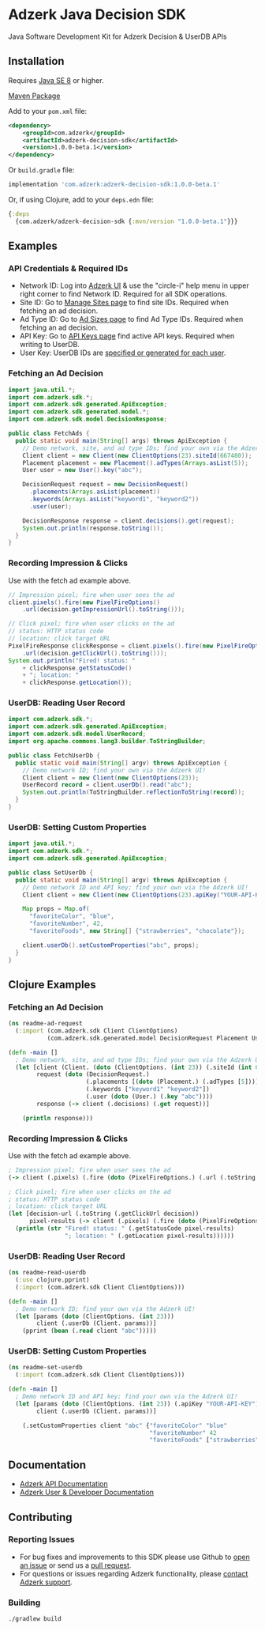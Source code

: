 # Adzerk Java Decision SDK

Java Software Development Kit for Adzerk Decision & UserDB APIs

## Installation

Requires [Java SE 8](https://en.wikipedia.org/wiki/Java_version_history) or higher.

[Maven Package](https://search.maven.org/artifact/com.adzerk/adzerk-decision-sdk)

Add to your `pom.xml` file:

```xml
<dependency>
    <groupId>com.adzerk</groupId>
    <artifactId>adzerk-decision-sdk</artifactId>
    <version>1.0.0-beta.1</version>
</dependency>
```

Or `build.gradle` file:

```gradle
implementation 'com.adzerk:adzerk-decision-sdk:1.0.0-beta.1'
```

Or, if using Clojure, add to your `deps.edn` file:

```clojure
{:deps
  {com.adzerk/adzerk-decision-sdk {:mvn/version "1.0.0-beta.1"}}}
```

## Examples

### API Credentials & Required IDs

- Network ID: Log into [Adzerk UI](https://app.adzerk.com/) & use the "circle-i" help menu in upper right corner to find Network ID. Required for all SDK operations.
- Site ID: Go to [Manage Sites page](https://app.adzerk.com/#!/sites/) to find site IDs. Required when fetching an ad decision.
- Ad Type ID: Go to [Ad Sizes page](https://app.adzerk.com/#!/ad-sizes/) to find Ad Type IDs. Required when fetching an ad decision.
- API Key: Go to [API Keys page](https://app.adzerk.com/#!/api-keys/) find active API keys. Required when writing to UserDB.
- User Key: UserDB IDs are [specified or generated for each user](https://dev.adzerk.com/reference/userdb#passing-the-userkey).

### Fetching an Ad Decision

```java
import java.util.*;
import com.adzerk.sdk.*;
import com.adzerk.sdk.generated.ApiException;
import com.adzerk.sdk.generated.model.*;
import com.adzerk.sdk.model.DecisionResponse;

public class FetchAds {
  public static void main(String[] args) throws ApiException {
    // Demo network, site, and ad type IDs; find your own via the Adzerk UI!
    Client client = new Client(new ClientOptions(23).siteId(667480));
    Placement placement = new Placement().adTypes(Arrays.asList(5));
    User user = new User().key("abc");

    DecisionRequest request = new DecisionRequest()
      .placements(Arrays.asList(placement))
      .keywords(Arrays.asList("keyword1", "keyword2"))
      .user(user);

    DecisionResponse response = client.decisions().get(request);
    System.out.println(response.toString());
  }  
}
```

### Recording Impression & Clicks

Use with the fetch ad example above.

```java
// Impression pixel; fire when user sees the ad
client.pixels().fire(new PixelFireOptions()
    .url(decision.getImpressionUrl().toString()));

// Click pixel; fire when user clicks on the ad
// status: HTTP status code
// location: click target URL
PixelFireResponse clickResponse = client.pixels().fire(new PixelFireOptions()
    .url(decision.getClickUrl().toString()));
System.out.println("Fired! status: "
    + clickResponse.getStatusCode()
    + "; location: "
    + clickResponse.getLocation());
```

### UserDB: Reading User Record

```java
import com.adzerk.sdk.*;
import com.adzerk.sdk.generated.ApiException;
import com.adzerk.sdk.model.UserRecord;
import org.apache.commons.lang3.builder.ToStringBuilder;

public class FetchUserDb {
  public static void main(String[] argv) throws ApiException {
    // Demo network ID; find your own via the Adzerk UI!    
    Client client = new Client(new ClientOptions(23));
    UserRecord record = client.userDb().read("abc");
    System.out.println(ToStringBuilder.reflectionToString(record));
  }  
}
```

### UserDB: Setting Custom Properties

```java
import java.util.*;
import com.adzerk.sdk.*;
import com.adzerk.sdk.generated.ApiException;

public class SetUserDb {
  public static void main(String[] argv) throws ApiException {
    // Demo network ID and API key; find your own via the Adzerk UI!
    Client client = new Client(new ClientOptions(23).apiKey("YOUR-API-KEY"));

    Map props = Map.of(
      "favoriteColor", "blue",
      "favoriteNumber", 42,
      "favoriteFoods", new String[] {"strawberries", "chocolate"});

    client.userDb().setCustomProperties("abc", props);
  }
}
```

<!-- ### Logging Example

TBD: ....... -->

## Clojure Examples

### Fetching an Ad Decision

```clojure
(ns readme-ad-request
  (:import (com.adzerk.sdk Client ClientOptions)
           (com.adzerk.sdk.generated.model DecisionRequest Placement User)))

(defn -main []
  ; Demo network, site, and ad type IDs; find your own via the Adzerk UI!
  (let [client (Client. (doto (ClientOptions. (int 23)) (.siteId (int 667480))))
        request (doto (DecisionRequest.)
                      (.placements [(doto (Placement.) (.adTypes [5]))])
                      (.keywords ["keyword1" "keyword2"])
                      (.user (doto (User.) (.key "abc"))))
        response (-> client (.decisions) (.get request))]

    (println response)))
```

### Recording Impression & Clicks

Use with the fetch ad example above.

```clojure
; Impression pixel; fire when user sees the ad
(-> client (.pixels) (.fire (doto (PixelFireOptions.) (.url (.toString (.getImpressionUrl decision))))))

; Click pixel; fire when user clicks on the ad
; status: HTTP status code
; location: click target URL
(let [decision-url (.toString (.getClickUrl decision))
      pixel-results (-> client (.pixels) (.fire (doto (PixelFireOptions.) (.url decision-url))))]
  (println (str "Fired! status: " (.getStatusCode pixel-results)
                "; location: " (.getLocation pixel-results))))))
```

### UserDB: Reading User Record

```clojure
(ns readme-read-userdb
  (:use clojure.pprint)
  (:import (com.adzerk.sdk Client ClientOptions)))

(defn -main []
  ; Demo network ID; find your own via the Adzerk UI!
  (let [params (doto (ClientOptions. (int 23)))
        client (.userDb (Client. params))]
    (pprint (bean (.read client "abc")))))
```

### UserDB: Setting Custom Properties

```clojure
(ns readme-set-userdb
  (:import (com.adzerk.sdk Client ClientOptions)))

(defn -main []
  ; Demo network ID and API key; find your own via the Adzerk UI!
  (let [params (doto (ClientOptions. (int 23)) (.apiKey "YOUR-API-KEY"))
        client (.userDb (Client. params))]

    (.setCustomProperties client "abc" {"favoriteColor" "blue"
                                        "favoriteNumber" 42
                                        "favoriteFoods" ["strawberries", "chocolate"]})))
```

## Documentation

- [Adzerk API Documentation](https://dev.adzerk.com/reference)
- [Adzerk User & Developer Documentation](https://dev.adzerk.com/docs)

## Contributing

### Reporting Issues

- For bug fixes and improvements to this SDK please use Github to [open an issue](https://github.com/adzerk/adzerk-decision-sdk-java/issues) or send us a [pull request](https://github.com/adzerk/adzerk-decision-sdk-java/pulls).
- For questions or issues regarding Adzerk functionality, please [contact Adzerk support](https://adzerk.com/help/).

### Building

```
./gradlew build
```